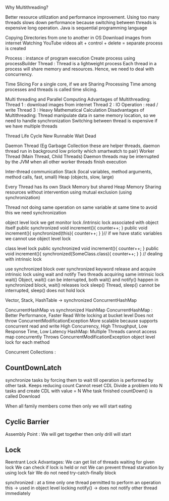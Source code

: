 Why Multithreading?

Better resource utilization and performance improvement.
Using too many threads slows down performance because switching between threads is expensive long operation.
Java is sequential programming language

Copying Directories from one to another in OS
Download images from internet
Watching YouTube videos
alt + control + delete = separate process is created

Process :
instance of program execution
Create process using processBuilder
Thread :
Thread is a lightweight process
Each thread in a process will share memory and resources.
Hence, we need to deal with concurrency.

Time Slicing
For a single core, if we are Sharing Processing Time among processes and threads is called time slicing.

Multi threading and Parallel Computing
Advantages of Multithreading:
Thread 1 : download images from internet
Thread 2 : IO Operation : read / write
Thread 3 : Heavy Mathematical Calculation
Disadvantages of Multithreading:
Thread manipulate data in same memory location, so we need to handle synchronization
Switching between thread is expensive if we have multiple threads

Thread Life Cycle
New
Runnable
Wait
Dead

Daemon Thread (Eg Garbage Collection these are helper threads, daemon thread run in background low priority
which smartwatch to pair)
Worker Thread (Main Thread, Child Threads)
Daemon threads may be interrupted by the JVM when all other worker threads finish execution

Inter-thread communication
Stack (local variables, method arguments, method calls, fast, small)
Heap (objects, slow, large)

Every Thread has its own Stack Memory but shared Heap Memory
Sharing resources without intervention using mutual exclusion (using synchronization)

Thread not doing same operation on same variable at same time
to avoid this we need synchronization

object level lock
we get monitor lock /intrinsic lock associated with object itself
public synchronized void increment(){
    counter++;
}
public void increment(){
    synchronized(this){
        counter++;
    }
}// if we have static variables we cannot use object level lock

class level lock
public synchronized void increment(){
    counter++;
}
public void increment(){
    synchronized(SomeClass.class){
        counter++;
    }
}
// dealing with intrinsic lock

use synchronized block over synchronized keyword
release and acquire intrinsic lock using wait and notify
Two threads acquiring same intrinsic lock
wait() Object, wait() can be interrupted, both wait() and notify() happen in synchronized block, wait() releases lock
sleep() Thread, sleep() cannot be interrupted, sleep() does not hold lock


Vector, Stack, HashTable -> synchronized
ConcurrentHashMap

ConcurrentHashMap vs synchronized HashMap
ConcurrentHashMap :
Better Performance, Faster Read Write
locking at bucket level
Does not throw ConcurrentModificationException
More scalable because supports concurrent read and write
High Concurrency, High Throughput, Low Response Time, Low Latency
HashMap:
Multiple Threads cannot access map concurrently
Throws ConcurrentModificationException
object level lock for each method

Concurrent Collections :

CountDownLatch
------------------------------------------------------------
synchronize tasks by forcing them to wait till operation is performed by other task.
Keeps reducing count
Cannot reset CDL
Divide a problem into N tasks and create CDL with value = N
Whe task finished countDown() is called
Download 

When all family members come then only we will start eating

Cyclic Barrier
------------------------------------------------------------
Assembly Point : We will get together then only drill will start

Lock
------------------------------------------------------------
Reentrant Lock Advantages:
We can get list of threads waiting for given lock
We can check if lock is held or not
We can prevent thread starvation by using lock fair
We do not need try-catch-finally block

synchronized : at a time only one thread permitted to perform an operation
this -> used in object level locking
notify() -> does not notify other thread immediately

